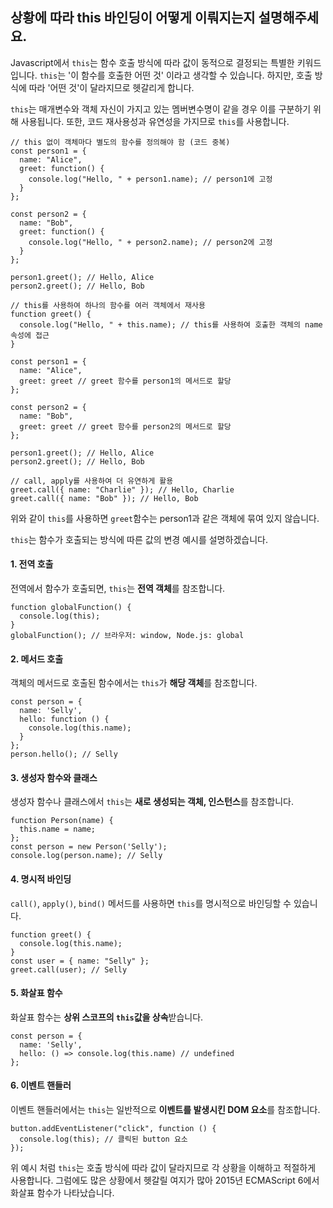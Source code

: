 ## 상황에 따라 this 바인딩이 어떻게 이뤄지는지 설명해주세요.

Javascript에서 `this`는 함수 호출 방식에 따라 값이 동적으로 결정되는 특별한 키워드입니다.
`this`는 '이 함수를 호출한 어떤 것' 이라고 생각할 수 있습니다. 하지만, 호출 방식에 따라 '어떤 것'이 달라지므로 헷갈리게 합니다.

`this`는 매개변수와 객체 자신이 가지고 있는 멤버변수명이 같을 경우 이를 구분하기 위해 사용됩니다.
또한, 코드 재사용성과 유연성을 가지므로 `this`를 사용합니다.

```
// this 없이 객체마다 별도의 함수를 정의해야 함 (코드 중복)
const person1 = {
  name: "Alice",
  greet: function() {
    console.log("Hello, " + person1.name); // person1에 고정
  }
};

const person2 = {
  name: "Bob",
  greet: function() {
    console.log("Hello, " + person2.name); // person2에 고정
  }
};

person1.greet(); // Hello, Alice
person2.greet(); // Hello, Bob
```

```
// this를 사용하여 하나의 함수를 여러 객체에서 재사용
function greet() {
  console.log("Hello, " + this.name); // this를 사용하여 호출한 객체의 name 속성에 접근
}

const person1 = {
  name: "Alice",
  greet: greet // greet 함수를 person1의 메서드로 할당
};

const person2 = {
  name: "Bob",
  greet: greet // greet 함수를 person2의 메서드로 할당
};

person1.greet(); // Hello, Alice
person2.greet(); // Hello, Bob

// call, apply를 사용하여 더 유연하게 활용
greet.call({ name: "Charlie" }); // Hello, Charlie
greet.call({ name: "Bob" }); // Hello, Bob
```
위와 같이 `this`를 사용하면 `greet`함수는 person1과 같은 객체에 묶여 있지 않습니다.

`this`는 함수가 호출되는 방식에 따른 값의 변경 예시를 설명하겠습니다.

#### 1. 전역 호출

전역에서 함수가 호출되면, `this`는 **전역 객체**를 참조합니다.
```
function globalFunction() {
  console.log(this);
}
globalFunction(); // 브라우저: window, Node.js: global
```

#### 2. 메서드 호출

객체의 메서드로 호출된 함수에서는 `this`가 **해당 객체**를 참조합니다.
```
const person = {
  name: 'Selly',
  hello: function () {
    console.log(this.name);
  }
};
person.hello(); // Selly
```

#### 3. 생성자 함수와 클래스

생성자 함수나 클래스에서 `this`는 **새로 생성되는 객체, 인스턴스**를 참조합니다.
```
function Person(name) {
  this.name = name;
};
const person = new Person('Selly');
console.log(person.name); // Selly
```

#### 4. 명시적 바인딩

`call()`, `apply()`, `bind()` 메서드를 사용하면 `this`를 명시적으로 바인딩할 수 있습니다.
```
function greet() {
  console.log(this.name);
}
const user = { name: "Selly" };
greet.call(user); // Selly
```

#### 5. 화살표 함수

화살표 함수는 **상위 스코프의 `this`값을 상속**받습니다. 
```
const person = {
  name: 'Selly',
  hello: () => console.log(this.name) // undefined
};
```

#### 6. 이벤트 핸들러

이벤트 핸들러에서는 `this`는 일반적으로 **이벤트를 발생시킨 DOM 요소**를 참조합니다.
```
button.addEventListener("click", function () {
  console.log(this); // 클릭된 button 요소
});
```

위 예시 처럼 `this`는 호출 방식에 따라 값이 달라지므로 각 상황을 이해하고 적절하게 사용합니다.
그럼에도 많은 상황에서 헷갈릴 여지가 많아 2015년 ECMAScript 6에서 화살표 함수가 나타났습니다.
